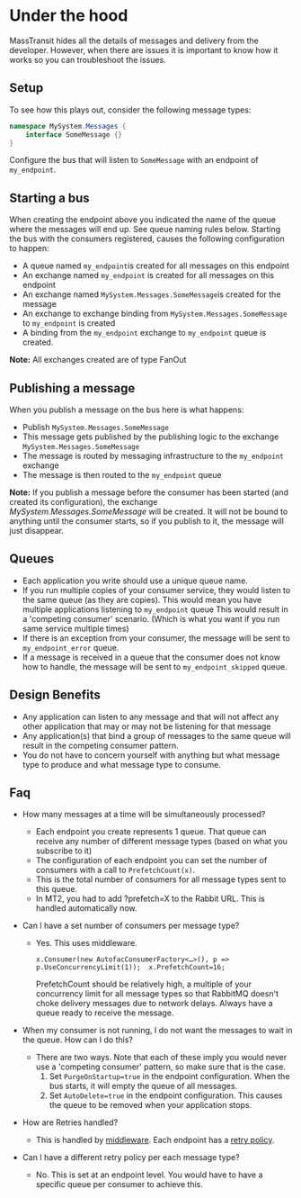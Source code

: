 # Under the hood

MassTransit hides all the details of messages and delivery from the developer.
However, when there are issues it is important to know how it works so you can troubleshoot the issues.

## Setup

To see how this plays out, consider the following message types:

```csharp
namespace MySystem.Messages {
    interface SomeMessage {}
}
```

Configure the bus that will listen to `SomeMessage` with an endpoint of `my_endpoint`.

## Starting a bus

When creating the endpoint above you indicated the name of the queue where the messages will end up.
See queue naming rules below.  Starting the bus with the consumers registered, causes the following configuration to happen:

- A queue named `my_endpoint`is created for all messages on this endpoint
- An exchange named `my_endpoint` is created for all messages on this endpoint
- An exchange named `MySystem.Messages.SomeMessage`is created for the message
- An exchange to exchange binding from `MySystem.Messages.SomeMessage` to `my_endpoint` is created
- A binding from the `my_endpoint` exchange to `my_endpoint` queue is created.

<div class="alert alert-info">
<b>Note:</b>
    All exchanges created are of type FanOut
</div>

## Publishing a message

When you publish a message on the bus here is what happens:

- Publish `MySystem.Messages.SomeMessage`
- This message gets published by the publishing logic to the exchange `MySystem.Messages.SomeMessage`
- The message is routed by messaging infrastructure to the `my_endpoint` exchange
- The message is then routed to the `my_endpoint` queue

<div class="alert alert-info">
<b>Note:</b>
If you publish a message before the consumer has been started (and created its configuration), the exchange
<i>MySystem.Messages.SomeMessage</i> will be created. It will not be bound to anything until the consumer starts,
so if you publish to it, the message will just disappear.
</div>

## Queues

- Each application you write should use a unique queue name.
- If you run multiple copies  of your consumer service, they would listen to the same queue (as they are copies).
  This would mean you have multiple applications listening to `my_endpoint` queue
  This would result in a 'competing consumer' scenario.  (Which is what you want if you run same service multiple times)
- If there is an exception from your consumer, the message will be sent to `my_endpoint_error` queue.
- If a message is received in a queue that the consumer does not know how to handle, the message will be sent to `my_endpoint_skipped` queue.

## Design Benefits

- Any application can listen to any message and that will not affect any other application that may or may not be listening for that message
- Any application(s) that bind a group of messages to the same queue will result in the competing consumer pattern.
- You do not have to concern yourself with anything but what message type to produce and what message type to consume.

## Faq

- How many messages at a time will be simultaneously processed?
  - Each endpoint you create represents 1 queue.  That queue can receive any number of different message types (based on what you subscribe to it)
  - The configuration of each endpoint you can set the number of consumers with a call to `PrefetchCount(x)`.
  - This is the total number of consumers for all message types sent to this queue.
  - In MT2, you had to add ?prefetch=X to the Rabbit URL. This is handled automatically now.

- Can I have a set number of consumers per message type?
  - Yes. This uses middleware.

    `x.Consumer(new AutofacConsumerFactory<…>(), p => p.UseConcurrencyLimit(1));  x.PrefetchCount=16;`

     PrefetchCount should be relatively high, a multiple of your concurrency limit for all message types so that RabbitMQ doesn't choke delivery messages due to network delays. Always have a queue ready to receive the message.

- When my consumer is not running, I do not want the messages to wait in the queue.  How can I do this?
  - There are two ways.  Note that each of these imply you would never use a 'competing consumer' pattern, so make sure that is the case.
    1. Set `PurgeOnStartup=true` in the endpoint configuration. When the bus starts, it will empty the queue of all messages.
    1. Set `AutoDelete=true` in the endpoint configuration. This causes the queue to be removed when your application stops.

- How are Retries handled?
  - This is handled by [middleware](middleware.md). Each endpoint has a [retry policy](retry.md).

- Can I have a different retry policy per each message type?
  - No. This is set at an endpoint level. You would have to have a specific queue per consumer to achieve this.
